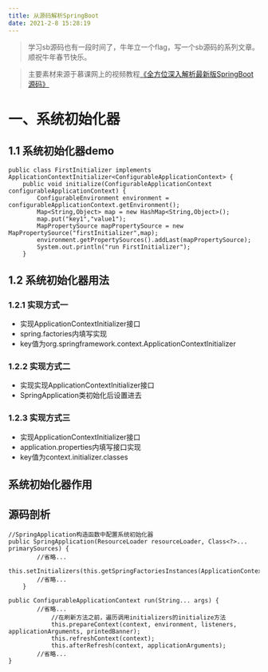 ```yaml
---
title: 从源码解析SpringBoot
date: 2021-2-8 15:28:19
---
```


> 学习sb源码也有一段时间了，牛年立一个flag，写一个sb源码的系列文章。顺祝牛年春节快乐。

> 主要素材来源于慕课网上的视频教程[《全方位深入解析最新版SpringBoot源码》](https://coding.imooc.com/learn/list/404.html/)


# 一、系统初始化器
## 1.1 系统初始化器demo

```
public class FirstInitializer implements ApplicationContextInitializer<ConfigurableApplicationContext> {
    public void initialize(ConfigurableApplicationContext configurableApplicationContext) {
        ConfigurableEnvironment environment = configurableApplicationContext.getEnvironment();
        Map<String,Object> map = new HashMap<String,Object>();
        map.put("key1","value1");
        MapPropertySource mapPropertySource = new MapPropertySource("firstInitializer",map);
        environment.getPropertySources().addLast(mapPropertySource);
        System.out.println("run FirstInitializer");
    }
```
## 1.2 系统初始化器用法
### 1.2.1 实现方式一
- 实现ApplicationContextInitializer接口
- spring.factories内填写实现
- key值为org.springframework.context.ApplicationContextInitializer

### 1.2.2 实现方式二
- 实现实现ApplicationContextInitializer接口
- SpringApplication类初始化后设置进去

### 1.2.3 实现方式三
- 实现ApplicationContextInitializer接口
- application.properties内填写接口实现
- key值为context.initializer.classes

## 系统初始化器作用
## 源码剖析

```
//SpringApplication构造函数中配置系统初始化器
public SpringApplication(ResourceLoader resourceLoader, Class<?>... primarySources) {
        //省略...
        this.setInitializers(this.getSpringFactoriesInstances(ApplicationContextInitializer.class));
        //省略...
    }
    
public ConfigurableApplicationContext run(String... args) {
        //省略...
            //在刷新方法之前，遍历调用initializers的initialize方法
            this.prepareContext(context, environment, listeners, applicationArguments, printedBanner);
            this.refreshContext(context);
            this.afterRefresh(context, applicationArguments);
        //省略...  
}
```











